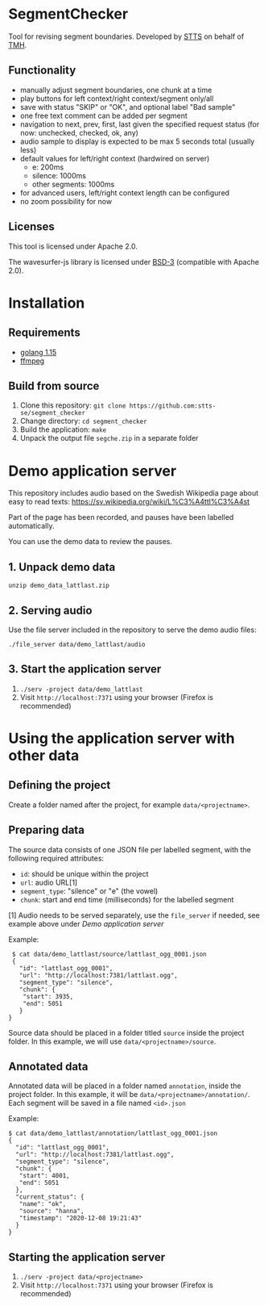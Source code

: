 
# SegmentChecker

Tool for revising segment boundaries. Developed by [STTS](https://stts.se) on behalf of [TMH](https://www.speech.kth.se).

## Functionality

* manually adjust segment boundaries, one chunk at a time
* play buttons for left context/right context/segment only/all
* save with status "SKIP" or "OK", and optional label "Bad sample"
* one free text comment can be added per segment
* navigation to next, prev, first, last given the specified request status (for now: unchecked, checked, ok, any)
* audio sample to display is expected to be max 5 seconds total (usually less)
* default values for left/right context (hardwired on server)
  - e: 200ms
  - silence: 1000ms
  - other segments: 1000ms
* for advanced users, left/right context length can be configured
* no zoom possibility for now

## Licenses

This tool is licensed under Apache 2.0.

The wavesurfer-js library is licensed under [BSD-3](https://opensource.org/licenses/BSD-3-Clause) (compatible with Apache 2.0).



# Installation 

## Requirements

* [golang 1.15](https://golang.org/dl/)
* [ffmpeg](https://ffmpeg.org/)

## Build from source

1. Clone this repository: `git clone https://github.com:stts-se/segment_checker`
2. Change directory: `cd segment_checker`
3. Build the application: `make`
4. Unpack the output file `segche.zip` in a separate folder


# Demo application server

This repository includes audio based on the Swedish Wikipedia page about easy to read texts: https://sv.wikipedia.org/wiki/L%C3%A4ttl%C3%A4st

Part of the page has been recorded, and pauses have been labelled automatically.

You can use the demo data to review the pauses.

## 1. Unpack demo data

`unzip demo_data_lattlast.zip`

## 2. Serving audio

Use the file server included in the repository to serve the demo audio files:

`./file_server data/demo_lattlast/audio`

## 3. Start the application server

1. `./serv -project data/demo_lattlast`
2. Visit `http://localhost:7371` using your browser (Firefox is recommended)


# Using the application server with other data

## Defining the project

Create a folder named after the project, for example `data/<projectname>`.

## Preparing data

The source data consists of one JSON file per labelled segment, with the following required attributes:

* `id`: should be unique within the project
* `url`: audio URL[1]
* `segment_type`: "silence" or "e" (the vowel)
* `chunk`: start and end time (milliseconds) for the labelled segment

[1] Audio needs to be served separately, use the `file_server` if needed, see example above under _Demo application server_


Example:
    
     $ cat data/demo_lattlast/source/lattlast_ogg_0001.json
     {
       "id": "lattlast_ogg_0001",
       "url": "http://localhost:7381/lattlast.ogg",
       "segment_type": "silence",
       "chunk": {
        "start": 3935,
        "end": 5051
       }
    }


Source data should be placed in a folder titled `source` inside the project folder. In this example, we will use `data/<projectname>/source`.


## Annotated data

Annotated data will be placed in a folder named `annotation`, inside the project folder. In this example, it will be `data/<projectname>/annotation/`. Each segment will be saved in a file named `<id>.json`

Example:

    $ cat data/demo_lattlast/annotation/lattlast_ogg_0001.json
    {
      "id": "lattlast_ogg_0001",
      "url": "http://localhost:7381/lattlast.ogg",
      "segment_type": "silence",
      "chunk": {
       "start": 4001,
       "end": 5051
      },
      "current_status": {
       "name": "ok",
       "source": "hanna",
       "timestamp": "2020-12-08 19:21:43"
      }
    }


## Starting the application server

1. `./serv -project data/<projectname>`
2. Visit `http://localhost:7371` using your browser (Firefox is recommended)

